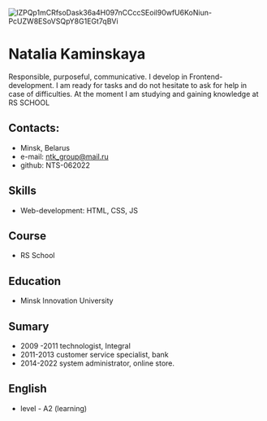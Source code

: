 ![lZPQp1mCRfsoDask36a4H097nCCccSEoil90wfU6KoNiun-PcUZW8ESoVSQpY8G1EGt7qBVi](https://user-images.githubusercontent.com/106694882/173186800-2429ee98-4a77-4426-8822-14d9a0d1eeec.jpg)


# Natalia Kaminskaya
  Responsible, purposeful, communicative. I develop in Frontend-development. I am ready for tasks and do not hesitate to ask for help in case of difficulties. At the moment I am studying and gaining knowledge at RS SCHOOL

## Contacts:
* Minsk, Belarus
* e-mail: ntk_group@mail.ru
* github: NTS-062022
## Skills
* Web-development: HTML, CSS, JS
## Course
* RS School
## Education
* Minsk Innovation University
## Sumary
* 2009 -2011 technologist, Integral
* 2011-2013 customer service specialist, bank
* 2014-2022 system administrator, online store.
## English 
* level - A2 (learning)
